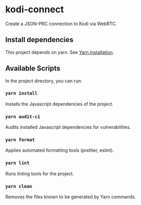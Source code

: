 # kodi-connect

Create a JSON-PRC connection to Kodi via WebRTC.

## Install dependencies

This project depends on yarn. See [Yarn installation](https://classic.yarnpkg.com/en/docs/install).

## Available Scripts

In the project directory, you can run:

### `yarn install`

Installs the Javascript dependencies of the project.

### `yarn audit-ci`

Audits installed Javascript dependencies for vulnerabilities.

### `yarn format`

Applies automated formatting tools (prettier, eslint).

### `yarn lint`

Runs linting tools for the project.

### `yarn clean`

Removes the files known to be generated by Yarn commands.
